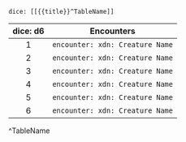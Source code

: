 `dice: [[{{title}}^TableName]]`


| dice: d6 | **Encounters**                  |
| :------: | ------------------------------- |
| 1        | `encounter: xdn: Creature Name` |
| 2        | `encounter: xdn: Creature Name` |
| 3        | `encounter: xdn: Creature Name` |
| 4        | `encounter: xdn: Creature Name` |
| 5        | `encounter: xdn: Creature Name` |
| 6        | `encounter: xdn: Creature Name` |
^TableName